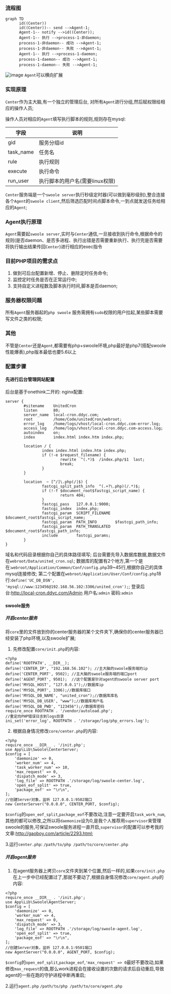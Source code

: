 ### 流程图
```
graph TD
      id((Center))
      id((Center))-- send -->Agent-1;
      Agent-1-- notify -->id((Center));
      Agent-1-- 执行 -->process-1-非daemon;
      process-1-非daemon-- 成功 -->Agent-1;
      process-1-非daemon-- 失败 -->Agent-1;
      Agent-1-- 执行 -->process-1-daemon;
      process-1-daemon-- 成功 -->Agent-1;
      process-1-daemon-- 失败 -->Agent-1;
```

![image](http://note.youdao.com/yws/public/resource/c5ed8a09407ee2b6330ec97f6a6b6dad/xmlnote/7A350B814B024C0B9AD02CFB966E7B6A/5527)
`Agent`可以横向扩展

### 实现原理
`Center`作为主大脑,有一个独立的管理后台, 对所有`Agent`进行分组,然后赋权限给相应的操作人员;

操作人员对相应的`Agent`填写执行脚本的规则,规则存在mysql:

字段 | 说明
---|---
gid | 服务分组id
task_name | 任务名
rule | 执行规则
execute | 执行命令
run_user | 执行脚本的用户名(需要linux权限)

`Center`服务端是一个`swoole server`执行秒级定时器(可以做到毫秒级别),整合连接各个`Agent`的`swoole client`,然后筛选匹配时间点脚本命令,一到点就发送任务给相应的`Agent`;

### Agent执行原理
`Agent`需要起`swoole server`,实时与`Center`通信,一旦接收到执行命令,根据命令的规则(是否daemon、是否多进程、执行出错是否需要重新执行、执行完是否需要将执行输出结果传回`Center`)进行相应的exec指令

### 目前PHP项目的需求点
1. 做到可后台配置新增、停止、删除定时任务命令;
2. 监控定时任务是否在正常运行中;
3. 支持自定义进程数及脚本执行时间,脚本是否daemon;

### 服务器权限问题
所有`Agent`服务器起的`php swoole` 服务需拥有`sudo`权限的用户拉起,某些脚本需要写文件之类的权限;

### 其他
不管是`Center`还是`Agent`,都需要有php+swoole环境,php最好是php7(搭配swoole性能爆表),php版本最低也要5.6以上

### 配置步骤
#### 先进行后台管理网站配置
后台是基于onethink二开的:
nginx配置:
```
server {
        #sitename    UnitedCron
        listen       80;
        server_name  local-cron.ddyc.com;
        root         /home/Code/unitedCron/webroot;
        error_log    /home/logs/vhost/local-cron.ddyc.com-error.log;
        access_log   /home/logs/vhost/local-cron.ddyc.com-access.log;
        autoindex    on;
        index        index.html index.htm index.php;

        location / {
                index index.html index.htm index.php;
                if (!-e $request_filename) {
                        rewrite  ^(.*)$  /index.php/$1  last;
                        break;
                }
        }

        location  ~ [^/]\.php(/|$) {
                fastcgi_split_path_info  ^(.+?\.php)(/.*)$;
                if (!-f $document_root$fastcgi_script_name) {
                        return 404;
                }
                fastcgi_pass   127.0.0.1:9000;
                fastcgi_index  index.php;
                fastcgi_param  SCRIPT_FILENAME  $document_root$fastcgi_script_name;
                fastcgi_param  PATH_INFO        $fastcgi_path_info;
                fastcgi_param  PATH_TRANSLATED  $document_root$fastcgi_path_info;
                include        fastcgi_params;
        }
}
```
域名和代码目录根据你自己的具体路径填写;
后台需要先导入数据库数据,数据文件在`webroot/Data/united_cron.sql`;
数据库的配置有2个地方,第一个是在:`webroot/Application/Common/Conf/config.php`39~45行,根据你自己的具体mysql连接修改;
第二个配置在`webroot/Application/User/Conf/config.php`18行:`define('UC_DB_DSN', 'mysql://www:123456@192.168.56.102:3306/united_cron');`;
登录后台:http://local-cron.ddyc.com/Admin
用户名:`admin` 密码:`admin`

#### swoole服务

##### 开启center服务
将`core`里的文件放到你的center服务器的某个文件夹下,确保你的center服务器已经安装了php环境,以及swoole扩展;
1. 先修改配置`core/init.php`的内容:
```
<?php
define('ROOTPATH', __DIR__);
define('CENTER_IP', "192.168.56.102"); //主大脑的swoole服务端的ip
define('CENTER_PORT', 9502); //主大脑的swoole服务端的端口port
define('AGENT_PORT', 9501);  //这个配置是针对agent的swoole server port
define('MYSQL_HOST', "127.0.0.1");//数据库ip
define('MYSQL_PORT', 3306);//数据库端口
define('MYSQL_DB_NAME', "united_cron");//数据库库名
define('MYSQL_DB_USER', "www");//数据库用户名
define('MYSQL_DB_PWD', "123456");//数据库密码
require_once ROOTPATH . '/vendor/autoload.php';
//重定向PHP错误日志到logs目录
ini_set('error_log', ROOTPATH . '/storage/log/php_errors.log');
```

2. 根据自身情况修改`core/center.php`的内容:
```
<?php
require_once __DIR__ . '/init.php';
use App\Lib\Swoole\CenterServer;
$config = [
    'daemonize' => 0,
    'worker_num' => 4,
    'task_worker_num' => 10,
    'max_request' => 0,
    'dispatch_mode' => 3,
    'log_file' => ROOTPATH .'/storage/log/swoole-center.log',
    'open_eof_split' => true,
    'package_eof' => "\r\n",
];
//创建Server对象，监听 127.0.0.1:9502端口
new CenterServer("0.0.0.0", CENTER_PORT, $config);
```

`$config`的`open_eof_split`,`package_eof`不要改动,注意一定要开启`task_work_num`,其他的都可以修改,之所以将`daemonize`设为0,是我个人推荐用`supervisor`来管理swoole的服务,可保证swoole服务进程一直开启,`supervisor`的配置可以参考我的文章:http://gaoboy.com/article/2293.html;

3.运行`center.php`:
`/path/to/php /path/to/core/center.php`
##### 开启agent服务
1. 在agent服务器上拷贝`core`文件夹到某个位置,然后一样的,如果`core/init.php`在上一步中已经配置过了,那就不要动了,根据自身情况修改`core/agent.php`的内容:
```
<?php
require_once __DIR__ . '/init.php';
use App\Lib\Swoole\AgentServer;
$config = [
    'daemonize' => 0,
    'worker_num' => 4,
    'max_request' => 0,
    'dispatch_mode' => 3,
    'log_file' => ROOTPATH .'/storage/log/swoole-agent.log',
    'open_eof_split' => true,
    'package_eof' => "\r\n",
];
//创建Server对象，监听 127.0.0.1:9501端口
new AgentServer("0.0.0.0", AGENT_PORT, $config);
```

`$config`的`open_eof_split`,`package_eof`,`'max_request' => 0`最好不要改动,如果修改`max_request`的值,那么work进程会在接收设置的次数的请求后自动重启,导致agent的一些在跑的守护进程中断再重启;

2.运行`agent.php`
   `/path/to/php /path/to/core/agent.php`